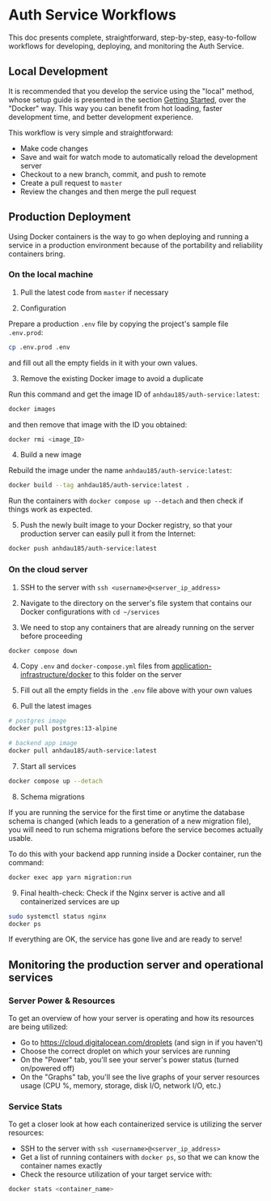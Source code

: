 # Auth Service Workflows

This doc presents complete, straightforward, step-by-step, easy-to-follow workflows for developing, deploying, and monitoring the Auth Service.

## Local Development

It is recommended that you develop the service using the "local" method, whose setup guide is presented in the section [Getting Started](https://github.com/anhdau185/auth-service#getting-started), over the "Docker" way. This way you can benefit from hot loading, faster development time, and better development experience.

This workflow is very simple and straightforward:

- Make code changes
- Save and wait for watch mode to automatically reload the development server
- Checkout to a new branch, commit, and push to remote
- Create a pull request to `master`
- Review the changes and then merge the pull request

## Production Deployment

Using Docker containers is the way to go when deploying and running a service in a production environment because of the portability and reliability containers bring.

### On the local machine

1. Pull the latest code from `master` if necessary

2. Configuration

Prepare a production `.env` file by copying the project's sample file `.env.prod`:

```sh
cp .env.prod .env
```

and fill out all the empty fields in it with your own values.

3. Remove the existing Docker image to avoid a duplicate

Run this command and get the image ID of `anhdau185/auth-service:latest`:

```sh
docker images
```

and then remove that image with the ID you obtained:

```sh
docker rmi <image_ID>
```

4. Build a new image

Rebuild the image under the name `anhdau185/auth-service:latest`:

```sh
docker build --tag anhdau185/auth-service:latest .
```

Run the containers with `docker compose up --detach` and then check if things work as expected.

5. Push the newly built image to your Docker registry, so that your production server can easily pull it from the Internet:

```sh
docker push anhdau185/auth-service:latest
```

### On the cloud server

1. SSH to the server with `ssh <username>@<server_ip_address>`

2. Navigate to the directory on the server's file system that contains our Docker configurations with `cd ~/services`

3. We need to stop any containers that are already running on the server before proceeding

```sh
docker compose down
```

4. Copy `.env` and `docker-compose.yml` files from [application-infrastructure/docker](https://github.com/anhdau185/application-infrastructure/tree/main/docker) to this folder on the server

5. Fill out all the empty fields in the `.env` file above with your own values

6. Pull the latest images

```sh
# postgres image
docker pull postgres:13-alpine

# backend app image
docker pull anhdau185/auth-service:latest
```

7. Start all services

```sh
docker compose up --detach
```

8. Schema migrations

If you are running the service for the first time or anytime the database schema is changed (which leads to a generation of a new migration file), you will need to run schema migrations before the service becomes actually usable.

To do this with your backend app running inside a Docker container, run the command:

```sh
docker exec app yarn migration:run
```

9. Final health-check: Check if the Nginx server is active and all containerized services are up

```sh
sudo systemctl status nginx
docker ps
```

If everything are OK, the service has gone live and are ready to serve!

## Monitoring the production server and operational services

### Server Power & Resources

To get an overview of how your server is operating and how its resources are being utilized:

- Go to https://cloud.digitalocean.com/droplets (and sign in if you haven't)
- Choose the correct droplet on which your services are running
- On the "Power" tab, you'll see your server's power status (turned on/powered off)
- On the "Graphs" tab, you'll see the live graphs of your server resources usage (CPU %, memory, storage, disk I/O, network I/O, etc.)

### Service Stats

To get a closer look at how each containerized service is utilizing the server resources:

- SSH to the server with `ssh <username>@<server_ip_address>`
- Get a list of running containers with `docker ps`, so that we can know the container names exactly
- Check the resource utilization of your target service with:

```sh
docker stats <container_name>
```
